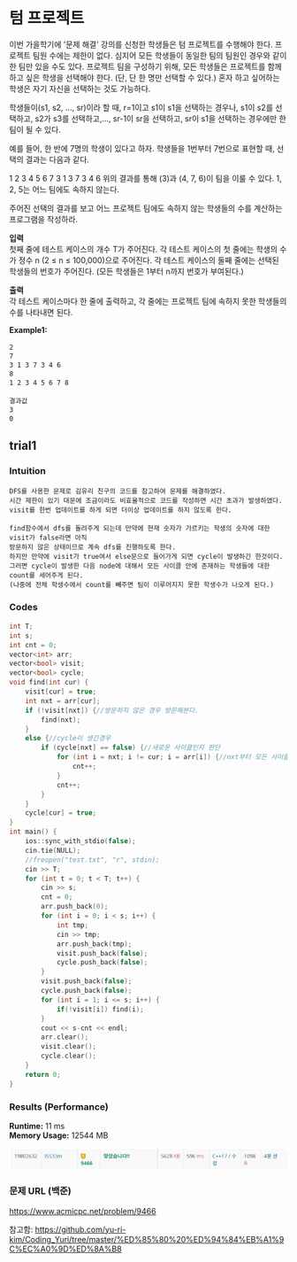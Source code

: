 # 텀 프로젝트

이번 가을학기에 '문제 해결' 강의를 신청한 학생들은 텀 프로젝트를 수행해야 한다. 프로젝트 팀원 수에는 제한이 없다. 심지어 모든 학생들이 동일한 팀의 팀원인 경우와 같이 한 팀만 있을 수도 있다. 프로젝트 팀을 구성하기 위해, 모든 학생들은 프로젝트를 함께하고 싶은 학생을 선택해야 한다. (단, 단 한 명만 선택할 수 있다.) 혼자 하고 싶어하는 학생은 자기 자신을 선택하는 것도 가능하다.  

학생들이(s1, s2, ..., sr)이라 할 때, r=1이고 s1이 s1을 선택하는 경우나, s1이 s2를 선택하고, s2가 s3를 선택하고,..., sr-1이 sr을 선택하고, sr이 s1을 선택하는 경우에만 한 팀이 될 수 있다.  

예를 들어, 한 반에 7명의 학생이 있다고 하자. 학생들을 1번부터 7번으로 표현할 때, 선택의 결과는 다음과 같다.   
 

1	2	3	4	5	6	7
3	1	3	7	3	4	6
위의 결과를 통해 (3)과 (4, 7, 6)이 팀을 이룰 수 있다. 1, 2, 5는 어느 팀에도 속하지 않는다.  

주어진 선택의 결과를 보고 어느 프로젝트 팀에도 속하지 않는 학생들의 수를 계산하는 프로그램을 작성하라.  

**입력**  
첫째 줄에 테스트 케이스의 개수 T가 주어진다. 각 테스트 케이스의 첫 줄에는 학생의 수가 정수 n (2 ≤ n ≤ 100,000)으로 주어진다. 각 테스트 케이스의 둘째 줄에는 선택된 학생들의 번호가 주어진다. (모든 학생들은 1부터 n까지 번호가 부여된다.)        

**출력**  
각 테스트 케이스마다 한 줄에 출력하고, 각 줄에는 프로젝트 팀에 속하지 못한 학생들의 수를 나타내면 된다.  

**Example1:**   
```
2
7
3 1 3 7 3 4 6
8
1 2 3 4 5 6 7 8

결과값
3
0
```

## trial1
### Intuition
```
DFS를 사용한 문제로 김유리 친구의 코드를 참고하여 문제를 해결하였다.
시간 제한이 있기 대문에 조금이라도 비효율적으로 코드를 작성하면 시간 초과가 발생하였다.
visit를 한번 업데이트를 하게 되면 더이상 업데이트를 하지 않도록 한다.

find함수에서 dfs를 돌려주게 되는데 만약에 현재 숫자가 가르키는 학생의 숫자에 대한 visit가 false라면 아직
방문하지 않은 상태이므로 계속 dfs를 진행하도록 한다.
하지만 만약에 visit가 true여서 else문으로 들어가게 되면 cycle이 발생하긴 한것이다. 
그러면 cycle이 발생한 다음 node에 대해서 모든 사이클 안에 존재하는 학생들에 대한 count를 세어주게 된다.
(나중에 전체 학생수에서 count를 빼주면 팀이 이루어지지 못한 학생수가 나오게 된다.)

```

### Codes  
```cpp
int T;
int s;
int cnt = 0;
vector<int> arr;
vector<bool> visit;
vector<bool> cycle;
void find(int cur) {
	visit[cur] = true;
	int nxt = arr[cur];
	if (!visit[nxt]) {//방문하지 않은 경우 방문해본다.
		find(nxt);
	}
	else {//cycle이 생긴경우
		if (cycle[nxt] == false) {//새로운 사이클인지 판단
			for (int i = nxt; i != cur; i = arr[i]) {//nxt부터 모든 사이클의 요소들에 대하여 cnt++
				cnt++;
			}
			cnt++;
		}
	}
	cycle[cur] = true;
}
int main() {
	ios::sync_with_stdio(false);
	cin.tie(NULL);
	//freopen("test.txt", "r", stdin);
	cin >> T;
	for (int t = 0; t < T; t++) {
		cin >> s;
		cnt = 0;
		arr.push_back(0);
		for (int i = 0; i < s; i++) {
			int tmp;
			cin >> tmp;
			arr.push_back(tmp);
			visit.push_back(false);
			cycle.push_back(false);
		}
		visit.push_back(false);
		cycle.push_back(false);
		for (int i = 1; i <= s; i++) {
 			if(!visit[i]) find(i);
		}
		cout << s-cnt << endl;
		arr.clear();
		visit.clear();
		cycle.clear();
	}
	return 0;
}
```

### Results (Performance)    
**Runtime:**  11 ms   
**Memory Usage:** 	12544 MB    


<p align="center"> 
<img src="./capture.JPG">
</p>


### 문제 URL (백준)  
https://www.acmicpc.net/problem/9466

참고함: https://github.com/yu-ri-kim/Coding_Yuri/tree/master/%ED%85%80%20%ED%94%84%EB%A1%9C%EC%A0%9D%ED%8A%B8